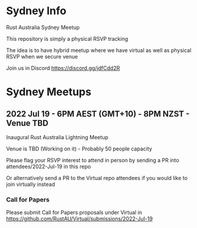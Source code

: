 # Sydney Info
Rust Australia Sydney Meetup 

This repository is simply a physical RSVP tracking

The idea is to have hybrid meetup where we have virtual as well as physical RSVP when we secure venue

Join us in Discord
https://discord.gg/jdfCdd2R

# Sydney Meetups

## 2022 Jul 19 - 6PM AEST (GMT+10) - 8PM NZST - Venue TBD

Inaugural Rust Australia Lightning Meetup

Venue is TBD (Working on it) - Probably 50 people capacity

Please flag your RSVP interest to attend in person by sending a PR into attendees/2022-Jul-19 in this repo

Or alternatively send a PR to the Virtual repo attendees if you would like to join virtually instead

### Call for Papers

Please submit Call for Papers proposals under Virtual in https://github.com/RustAU/Virtual/submissions/2022-Jul-19



